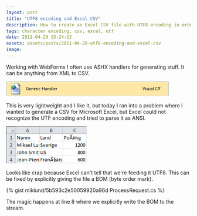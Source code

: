 ```yaml
---
layout: post
title: "UTF8 encoding and Excel CSV"
description: How to create an Excel CSV file with UTF8 encoding in order to support non english characters.
tags: character encoding, csv, excel, utf
date: 2011-04-20 15:24:13
assets: assets/posts/2011-04-20-utf8-encoding-and-excel-csv
image: 
---
```


Working with WebForms I often use ASHX handlers for generating stuff. It can be anything from XML to CSV.

![Generic Handler](/assets/posts/2011-04-20-utf8-encoding-and-excel-csv/generichandler.png)

This is very lightweight and I like it, but today I ran into a problem where I wanted to generate a CSV for Microsoft Excel, but Excel could not recognize the UTF encoding and tried to parse it as ANSI.

![Generic Handler](/assets/posts/2011-04-20-utf8-encoding-and-excel-csv/excel.png)

Looks like crap because Excel can't tell that we're feeding it UTF8. This can be fixed by explicitly giving the file a BOM (byte order mark).

{% gist miklund/5b593c2e50059920a96d ProcessRequest.cs %}

The magic happens at line 8 where we explicitly write the BOM to the stream.
